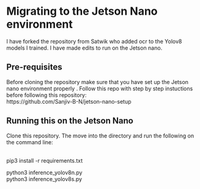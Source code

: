 # Migrating to the Jetson Nano environment
<p>I have forked the repository from Satwik who added ocr to the Yolov8 models I trained. I have made edits to run on the Jetson nano.</p>

## Pre-requisites
<p> Before cloning the repository make sure that you have set up the Jetson nano environment properly . Follow this repo with step by step instuctions before following this repository:<br>
  https://github.com/Sanjiv-B-N/jetson-nano-setup <br> </p>
  
## Running this on the Jetson Nano

<p>Clone this repository. The move into the directory and run the following on the command line: <br> <br>
  
 pip3 install -r requirements.txt<br>
  
 python3 inference_yolov8n.py<br>
 python3 inference_yolov8s.py<br>
  
  </p>
